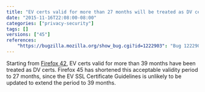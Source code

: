 ```yaml
---
title: "EV certs valid for more than 27 months will be treated as DV certs"
date: "2015-11-16T22:08:00-08:00"
categories: ["privacy-security"]
tags: []
versions: ["45"]
references:
    "https://bugzilla.mozilla.org/show_bug.cgi?id=1222903": "Bug 1222903 - Reject EV status for EV EE certs that are valid for longer than 27 months as well"
---
```

Starting from [Firefox 42](https://www.fxsitecompat.com/en-US/docs/2015/ev-certs-with-overly-long-validity-periods-will-be-treated-as-dv-certs/), EV certs valid for more than 39 months have been treated as DV certs. Firefox 45 has shortened this acceptable validity period to 27 months, since the EV SSL Certificate Guidelines is unlikely to be updated to extend the period to 39 months.
